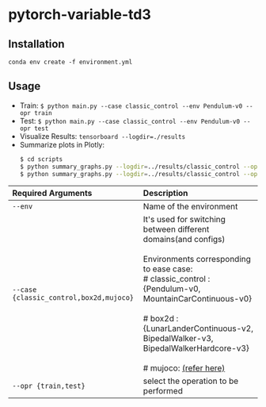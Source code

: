 # pytorch-variable-td3

## Installation
```conda env create -f environment.yml```

## Usage
- Train: ```$ python main.py --case classic_control --env Pendulum-v0 --opr train```
- Test: ```$ python main.py --case classic_control --env Pendulum-v0 --opr test```
- Visualize Results: ```tensorboard --logdir=./results```
- Summarize plots in Plotly:
    ```bash
    $ cd scripts
    $ python summary_graphs.py --logdir=../results/classic_control --opr extract_summary 
    $ python summary_graphs.py --logdir=../results/classic_control --opr plot
    ```
|Required Arguments | Description|  
|:-------------|:-------------|  
| `--env`                          |Name of the environment|  
| `--case {classic_control,box2d,mujoco}` |It's used for switching between different domains(and configs) <br><br> Environments corresponding to ease case: <br> # classic_control : {Pendulum-v0, MountainCarContinuous-v0} <br><br> # box2d : {LunarLanderContinuous-v2, BipedalWalker-v3, BipedalWalkerHardcore-v3} <br><br> # mujoco: [(refer here)](https://gym.openai.com/envs/#mujoco)|  
| `--opr {train,test}` |select the operation to be performed|